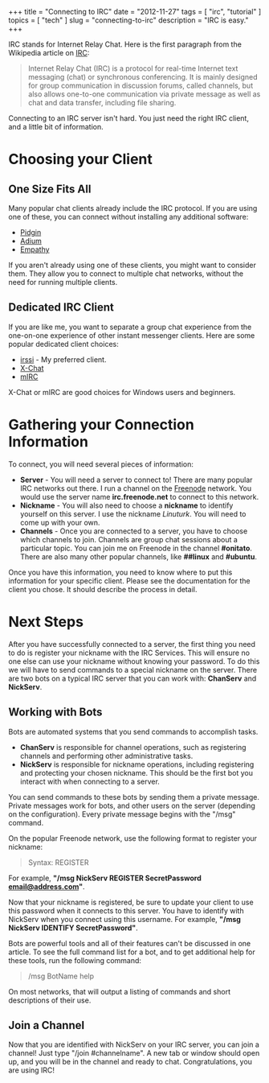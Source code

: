 +++
title = "Connecting to IRC"
date = "2012-11-27"
tags = [ "irc", "tutorial" ]
topics = [ "tech" ]
slug = "connecting-to-irc"
description = "IRC is easy."
+++

IRC stands for Internet Relay Chat. Here is the first paragraph from the Wikipedia article on [IRC](http://en.wikipedia.org/wiki/Internet_Relay_Chat):

> Internet Relay Chat (IRC) is a protocol for real-time Internet text messaging (chat) or synchronous conferencing. It is mainly designed for group communication in discussion forums, called channels, but also allows one-to-one communication via private message as well as chat and data transfer, including file sharing.

Connecting to an IRC server isn't hard. You just need the right IRC client, and a little bit of information.

# Choosing your Client

## One Size Fits All

Many popular chat clients already include the IRC protocol. If you are using one of these, you can connect without installing any additional software:

* [Pidgin](http://pidgin.im/)
* [Adium](http://adium.im/)
* [Empathy](http://en.wikipedia.org/wiki/Empathy_(software))

If you aren't already using one of these clients, you might want to consider them. They allow you to connect to multiple chat networks, without the need for running multiple clients.

## Dedicated IRC Client

If you are like me, you want to separate a group chat experience from the one-on-one experience of other instant messenger clients. Here are some popular dedicated client choices:

* [irssi](http://www.irssi.org/) - My preferred client.
* [X-Chat](http://xchat.org/)
* [mIRC](http://www.mirc.com/)

X-Chat or mIRC are good choices for Windows users and beginners.

# Gathering your Connection Information

To connect, you will need several pieces of information:

* **Server** - You will need a server to connect to! There are many popular IRC networks out there. I run a channel on the [Freenode](http://freenode.net/) network. You would use the server name **irc.freenode.net** to connect to this network.
* **Nickname** - You will also need to choose a **nickname** to identify yourself on this server. I use the nickname *Linuturk*. You will need to come up with your own.
* **Channels** - Once you are connected to a server, you have to choose which channels to join. Channels are group chat sessions about a particular topic. You can join me on Freenode in the channel **#onitato**. There are also many other popular channels, like **##linux** and **#ubuntu**.

Once you have this information, you need to know where to put this information for your specific client. Please see the documentation for the client you chose. It should describe the process in detail.

# Next Steps

After you have successfully connected to a server, the first thing you need to do is register your nickname with the IRC Services. This will ensure no one else can use your nickname without knowing your password. To do this we will have to send commands to a special nickname on the server. There are two bots on a typical IRC server that you can work with: **ChanServ** and **NickServ**.

## Working with Bots

Bots are automated systems that you send commands to accomplish tasks.

* **ChanServ** is responsible for channel operations, such as registering channels and performing other administrative tasks.
* **NickServ** is responsible for nickname operations, including registering and protecting your chosen nickname. This should be the first bot you interact with when connecting to a server.

You can send commands to these bots by sending them a private message. Private messages work for bots, and other users on the server (depending on the configuration). Every private message begins with the "/msg" command.

On the popular Freenode network, use the following format to register your nickname:

> Syntax: REGISTER <password> <email-address>

For example, **"/msg NickServ REGISTER SecretPassword email@address.com"**.

Now that your nickname is registered, be sure to update your client to use this password when it connects to this server. You have to identify with NickServ when you connect using this username. For example, **"/msg NickServ IDENTIFY SecretPassword"**.

Bots are powerful tools and all of their features can't be discussed in one article. To see the full command list for a bot, and to get additional help for these tools, run the following command:

> /msg BotName help

On most networks, that will output a listing of commands and short descriptions of their use.

## Join a Channel

Now that you are identified with NickServ on your IRC server, you can join a channel! Just type "/join #channelname". A new tab or window should open up, and you will be in the channel and ready to chat. Congratulations, you are using IRC!
